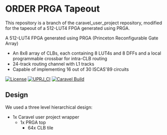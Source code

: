 # ORDER PRGA Tapeout

This repository is a branch of the caravel_user_project repository, modified for the tapeout of a 512-LUT4 FPGA generated using PRGA.


A 512-LUT4 FPGA generated using PRGA (Princeton Reconfigurable Gate Array)
 - An 8x8 array of CLBs, each containing 8 LUT4s and 8 DFFs and a local programmable crossbar for intra-CLB routing
 - 24-track routing channel with L1 tracks
 - Capable of implementing 16 out of 30 ISCAS'89 circuits
 

[![License](https://img.shields.io/badge/License-Apache%202.0-blue.svg)](https://opensource.org/licenses/Apache-2.0) [![UPRJ_CI](https://github.com/efabless/caravel_project_example/actions/workflows/user_project_ci.yml/badge.svg)](https://github.com/efabless/caravel_project_example/actions/workflows/user_project_ci.yml) [![Caravel Build](https://github.com/efabless/caravel_project_example/actions/workflows/caravel_build.yml/badge.svg)](https://github.com/efabless/caravel_project_example/actions/workflows/caravel_build.yml)

## Design

We used a three level hierarchical design:

- 1x Caravel user project wrapper
  - 1x PRGA top
    - 64x CLB tile
